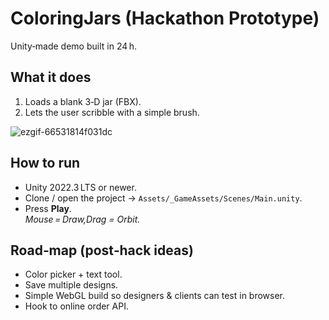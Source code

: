 

# ColoringJars (Hackathon Prototype)

Unity‑made demo built in 24 h.

## What it does

1. Loads a blank 3‑D jar (FBX).
2. Lets the user scribble with a simple brush.
   
![ezgif-66531814f031dc](https://github.com/user-attachments/assets/efcc0e73-72c6-4e29-9f00-618c28b88a27)

## How to run


- Unity 2022.3 LTS or newer.
- Clone / open the project → `Assets/_GameAssets/Scenes/Main.unity`.
- Press **Play**.  
  *Mouse = Draw,Drag = Orbit.*

## Road‑map (post‑hack ideas)

- Color picker + text tool.
- Save multiple designs.
- Simple WebGL build so designers & clients can test in browser.
- Hook to online order API.
